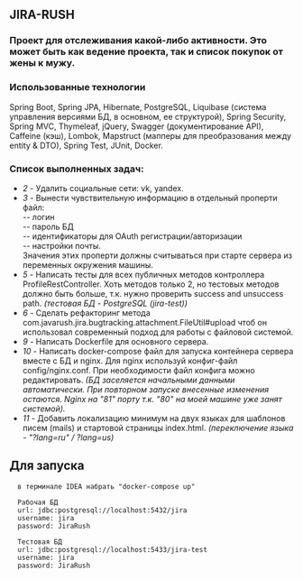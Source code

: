 ## JIRA-RUSH

### Проект для отслеживания какой-либо активности. Это может быть как ведение проекта, так и список покупок от жены к мужу.

### Использованные технологии
Spring Boot, Spring JPA, Hibernate, PostgreSQL, Liquibase (система управления версиями БД, в основном, ее структурой), Spring Security, Spring MVC, Thymeleaf, jQuery, Swagger (документирование API), Caffeine (кэш), Lombok, Mapstruct (мапперы для преобразования между entity & DTO), Spring Test, JUnit, Docker.

### Список выполненных задач:
- _2_ - Удалить социальные сети: vk, yandex.
- _3_ - Вынести чувствительную информацию в отдельный проперти файл:  
-- логин  
-- пароль БД  
-- идентификаторы для OAuth регистрации/авторизации  
-- настройки почты.   
Значения этих проперти должны считываться при старте сервера из переменных окружения машины.
- _5_ - Написать тесты для всех публичных методов контроллера ProfileRestController. Хоть методов только 2, но тестовых методов должно быть больше, т.к. нужно проверить success and unsuccess path. _(тестовая БД - PostgreSQL (jira-test))_
- _6_ - Сделать рефакторинг метода com.javarush.jira.bugtracking.attachment.FileUtil#upload чтоб он использовал современный подход для работы с файловой системой.
- _9_ - Написать Dockerfile для основного сервера. 
- _10_ - Написать docker-compose файл для запуска контейнера сервера вместе с БД и nginx. Для nginx используй конфиг-файл config/nginx.conf. При необходимости файл конфига можно редактировать. _(БД заселяется начальными данными автоматически. При повторном запуске внесенные изменения остаются. Nginx на "81" порту т.к. "80" на моей машине уже занят системой)._
- _11_ - Добавить локализацию минимум на двух языках для шаблонов писем (mails) и стартовой страницы index.html. _(переключение языка - "?lang=ru" / ?lang=us)_

## Для запуска
```
  в терминале IDEA набрать "docker-compose up"
  
  Рабочая БД
  url: jdbc:postgresql://localhost:5432/jira
  username: jira
  password: JiraRush
  
  Тестовая БД
  url: jdbc:postgresql://localhost:5433/jira-test
  username: jira
  password: JiraRush
```